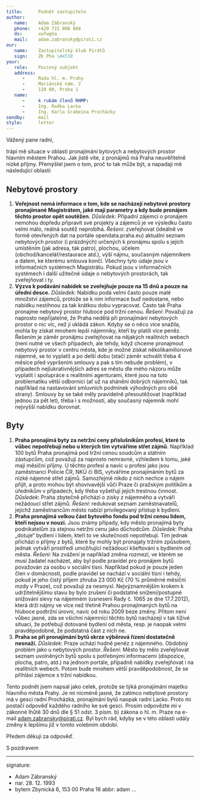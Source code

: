 ```yaml
---
title:      Podnět zastupitele
author:
   name:    Adam Zábranský
   phone:   +420 721 006 868
   ds:      xwfwgha
   mail:    adam.zabransky@pirati.cz
our:
   name:    Zastupitelský klub Pirátů
   sign:    ZK Pha \#4538
your:
   role:    Povinný subjekt
   address: 
      -     Rada hl. m. Prahy
      -     Mariánské nám. 2
      -     110 00, Praha 1
   name:    
      -     k rukám členů RHMP: 
      -     Ing. Radka Lacka
      -     Ing. Karla Grabeina Procházky
sendby:     mail
style:      letter
---
```


Vážený pane radní,

trápí mě situace v oblasti pronajímání bytových a nebytových prostor hlavním městem Prahou. Jak jistě víte, z pronájmů má Praha neuvěřitelně nízké příjmy. Přemýšlel jsem o tom, proč to tak může být, a napadají mě následující oblasti:

## Nebytové prostory

1. **Veřejnost nemá informace o tom, kde se nacházejí nebytové prostory pronajímané Magistrátem, jaké mají parametry a kdy bude pronájem těchto prostor opět soutěžen.** *Důsledek*: Případní zájemci o pronájem nemohou dopředu připravit své projekty a zájemců je ve výsledku často velmi málo, reálná soutěž neprobíhá. *Řešení*: zveřejňovat (ideálně ve formě otevřených dat na portále opendata.praha.eu) aktuální seznam nebytových prostor (i prázdných) určených k pronájmu spolu s jejich umístěním (jak adresa, tak patro), plochou, účelem (obchod/kancelář/restaurace atd.), výší nájmu, současným nájemníkem a datem, ke kterému smlouva končí. Všechny tyto údaje jsou v informačních systémech Magistrátu. Pokud jsou v informačních systémech i další užitečné údaje o nebytových prostorách, tak zveřejňovat i ty.
2. **Výzva k podávání nabídek se zveřejňuje pouze na 15 dnů a pouze na úřední desce.** *Důsledek*: Nabídku podá velmi často pouze malé množství zájemců, protože se k nim informace buď nedostane, nebo nabídku nestihnou za tak krátkou dobu vypracovat. Často tak Praha pronajme nebytový prostor hluboce pod tržní cenou. *Řešení*: Považuji za naprosto nepřijatelné, že Praha nedělá při pronajímání nebytových prostor o nic víc, než jí ukládá zákon. Kdyby se o něco více snažila, mohla by získat mnohem lepší nájemníky, kteří by platili více peněz. Řešením je záměr pronájmu zveřejňovat na nějakých realitních webech (není nutné ve všech případech, ale tehdy, když chceme pronajmout nebytový prostor v centru města, kde je možné získat několikamilionové nájemné, se to vyplatí) a po delší dobu (stačí záměr schválit třeba 4 měsíce před vypršením smlouvy a pak s tím nebude problém), v případech nejlukrativnějších adres se městu dle mého názoru může vyplatit i spolupráce s realitními agenturami, které jsou na tuto problematiku větší odborníci (ať už na shánění dobrých nájemníků, tak například na nastavování smluvních podmínek výhodných pro obě strany). Smlouvy by se také měly pravidelně přesoutěžovat (například jednou za pět let), třeba i s možností, aby současný nájemník mohl nejvyšší nabídku dorovnat.

## Byty

1. **Praha pronajímá byty za netržní ceny příslušníkům profesí, které to vůbec nepotřebují nebo u kterých tím vytváříme střet zájmů.** Například 100 bytů Praha pronajímá pod tržní cenou soudcům a státním zástupcům, což považuji za naprosto nemravné, vzhledem k tomu, jaké mají měsíční příjmy. U těchto profesí a navíc u profesí jako jsou zaměstnanci Policie ČR, NKÚ či BIS, vytváříme pronajímáním bytů za nízké nájemné střet zájmů. Samozřejmě nikdo z nich nechce o nájem přijít, a proto mohou být shovívavější vůči Praze či pražským politikům a úředníkům v případech, kdy třeba vyšetřují jejich trestnou činnost. *Důsledek*: Praha zbytečně přichází o zisky z nájemného a vytváří nežádoucí střet zájmů. *Řešení*: redukovat seznam zaměstnavatelů, jejichž zaměstnancům město nabízí privilegovaný přístup k bydlení.
2. **Praha pronajímá velkou část bytového fondu pod tržní cenou lidem, kteří nejsou v nouzi.** Jsou známy případy, kdy město pronajímá byty podnikatelům za stejnou netržní cenu jako důchodcům. *Důsledek*: Praha „dotuje“ bydlení i lidem, kteří to ve skutečnosti nepotřebují. Tím jednak přichází o příjmy z bytů, které by mohly být pronajaty tržním způsobem, jednak vytváří prostředí umožňující nežádoucí kšeftování s bydlením od města. *Řešení*: Na zvážení je například změna rozmezí, ve kterém se musí žadatel nacházet, aby byl podle pravidel pro pronájem bytů považován za osobu v sociální tísni. Například pokud je pouze jeden člen v domácnosti, podle pravidel se nachází v sociální tísni i tehdy, pokud je jeho čistý příjem zhruba 23 000 Kč (70 % průměrné měsíční mzdy v Praze), což považuji za nesmysl. Nejvýznamnějším krokem k udržitelnějšímu stavu by bylo zrušení či podstatné snížení/postupné snižování slevy na nájemném (usnesení Rady č. 1065 ze dne 17.7.2012), která drží nájmy ve více než třetině Prahou pronajímaných bytů na hluboce podtržní úrovni, navíc od roku 2009 beze změny. Přitom není vůbec jasné, zda se všichni nájemníci těchto bytů nacházejí v tak tíživé situaci, že potřebují dotované bydlení od města, resp. je naopak velmi pravděpodobné, že podstatná část z nich ne.
3. **Praha se při pronajímání bytů skrze výběrová řízení dostatečně nesnaží.** *Důsledek*: Praze uchází hodně peněz z nájemného. Obdobný problém jako u nebytových prostor. *Řešení*: Město by mělo zveřejňovat seznam uvolněných bytů spolu s potřebnými informacemi (dispozice, plocha, patro, atd.) na jednom portále, případně nabídky zveřejňovat i na realitních webech. Potom bude mnohem větší pravděpodobnost, že se přihlásí zájemce s tržní nabídkou.

Tento podnět jsem napsal jako celek, protože se týká pronajímání majetku hlavního města Prahy. Je mi nicméně jasné, že zatímco nebytové prostory má v gesci radní Procházka, pronajímání bytů naopak radní Lacko. Proto mi postačí odpověď každého radního ke své gesci. Prosím odpovězte mi v zákonné lhůtě 30 dnů dle § 51 odst. 3 písm. b) zákona o hl. m. Praze na e-mail adam.zabransky@pirati.cz. Byl bych rád, kdyby se v této oblasti udály změny k lepšímu již v tomto volebním období.

Předem děkuji za odpověď.

S pozdravem

---
signature:
  - Adam Zábranský
  - nar. 28. 12. 1993
  - bytem Zbynická 6, 153 00 Praha 16
abbr:       adam
...
